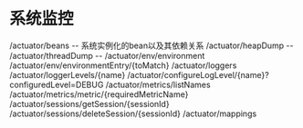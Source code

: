 # 系统监控
/actuator/beans      -- 系统实例化的bean以及其依赖关系
/actuator/heapDump   -- 
/actuator/threadDump -- 
/actuator/env/environment
/actuator/env/environmentEntry/{toMatch}
/actuator/loggers
/actuator/loggerLevels/{name}
/actuator/configureLogLevel/{name}?configuredLevel=DEBUG
/actuator/metrics/listNames
/actuator/metrics/metric/{requiredMetricName}
/actuator/sessions/getSession/{sessionId}
/actuator/sessions/deleteSession/{sessionId}
/actuator/mappings
